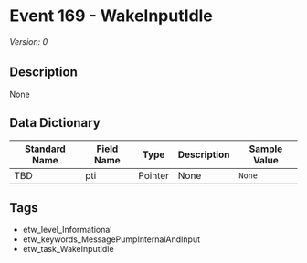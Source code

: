 # Event 169 - WakeInputIdle
###### Version: 0

## Description
None

## Data Dictionary
|Standard Name|Field Name|Type|Description|Sample Value|
|---|---|---|---|---|
|TBD|pti|Pointer|None|`None`|

## Tags
* etw_level_Informational
* etw_keywords_MessagePumpInternalAndInput
* etw_task_WakeInputIdle